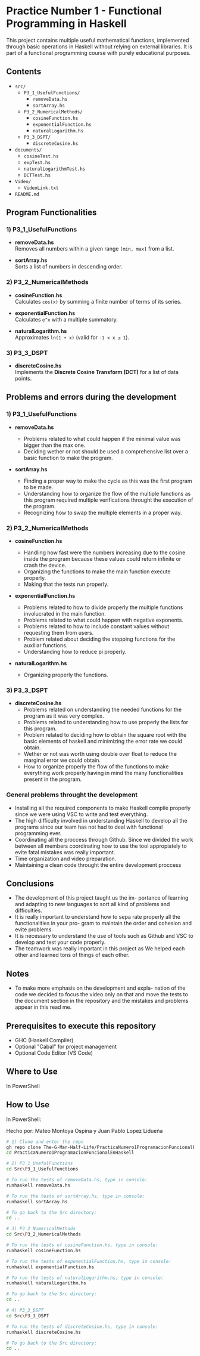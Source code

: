 # Practice Number 1 - Functional Programming in Haskell

This project contains multiple useful mathematical functions, implemented through basic operations in Haskell without relying on external libraries. It is part of a functional programming course with purely educational purposes.

## Contents

- `src/`
  - `P3_1_UsefulFunctions/`
    - `removeData.hs` 
    - `sortArray.hs` 
  - `P3_2_NumericalMethods/`
    - `cosineFunction.hs` 
    - `exponentialFunction.hs` 
    - `naturalLogarithm.hs`
  - `P3_3_DSPT/`
    - `discreteCosine.hs` 
- `documents/`
    - `cosineTest.hs` 
    - `expTest.hs` 
    - `naturalLogarithmTest.hs`
    - `DCTTest.hs`
- `Video/` 
    - `VideoLink.txt`
- `README.md` 

## Program Functionalities

### 1) P3_1_UsefulFunctions
- **removeData.hs**  
  Removes all numbers within a given range `[min, max]` from a list.
  
- **sortArray.hs**  
  Sorts a list of numbers in descending order.  


### 2) P3_2_NumericalMethods
- **cosineFunction.hs**  
  Calculates `cos(x)` by summing a finite number of terms of its series.  

- **exponentialFunction.hs**  
  Calculates `e^x` with a multiple summatory.  

- **naturalLogarithm.hs**  
  Approximates `ln(1 + x)` (valid for `-1 < x ≤ 1`).  

### 3) P3_3_DSPT
- **discreteCosine.hs**  
  Implements the **Discrete Cosine Transform (DCT)** for a list of data points.

## Problems and errors during the development

### 1) P3_1_UsefulFunctions
- **removeData.hs**  
  - Problems related to what could happen if
    the minimal value was bigger than the max
    one.
  - Deciding wether or not should be used a
    comprehensive list over a basic function
    to make the program.
  
- **sortArray.hs**  
   - Finding a proper way to make the cycle
     as this was the first program to be made.
   - Understanding how to organize the flow
     of the multiple functions as this program
     required multiple verifications throught
     the execution of the program.
   - Recognizing how to swap the multiple
     elements in a proper way.

### 2) P3_2_NumericalMethods
- **cosineFunction.hs**  
   - Handling how fast were the numbers increasing
     due to the cosine inside the program because
     these values could return infinite or crash
     the device.
   - Organizing the functions to make the main
     function execute properly.
   - Making that the tests run properly.
     
- **exponentialFunction.hs**  
   - Problems related to how to divide properly
     the multiple functions involucrated in the
     main function.
   - Problems related to what could happen with
     negative exponents.
   - Problems related to how to include constant
     values without requesting them from users.
   - Problem related about deciding the stopping
     functions for the auxiliar functions.
   - Understanding how to reduce pi properly.
     
- **naturalLogarithm.hs**  
   - Organizing properly the functions.

### 3) P3_3_DSPT
- **discreteCosine.hs**  
    - Problems related on understanding the needed
      functions for the program as it was very
      complex.
    - Problems related to understanding how to use
      properly the lists for this program.
    - Problem related to deciding how to obtain the
      square root with the basic elements of haskell
      and minimizing the error rate we could obtain.
    - Wether or not was worth using double over float
      to reduce the marginal error we could obtain.
    - How to organize properly the flow of the functions
      to make everything work properly having in mind the
      many functionalities present in the program.
      
### General problems throught the development

   - Installing all the required components to
     make Haskell compile properly since we
     were using VSC to write and test everything.
   - The high difficulty involved in understanding
     Haskell to develop all the programs since our
     team has not had to deal with functional
     programming ever.
   - Coordinating all the proccess through Github.
     Since we divided the work between all members
     coordinating how to use the tool appropiately
     to evite fatal mistakes was really important.
   - Time organization and video preparation.
   - Maintaining a clean code throught the entire
     development proccess
     
## Conclusions

  - The development of this project taught us the im-
    portance of learning and adapting to new languages
    to sort all kind of problems and difficulties.
  - It is really important to understand how to sepa
    rate properly all the functionalities in your pro-
    gram to maintain the order and cohesion and evite
    problems.
  - It is necessary to understand the use of tools
    such as Github and VSC to develop and test your 
    code properly.
  - The teamwork was really important in this project
    as We helped each other and learned tons of things
    of each other.

## Notes
  - To make more emphasis on the development and expla-
    nation of the code we decided to focus the video
    only on that and move the tests to the document
    section in the repository and the mistakes and
    problems appear in this read me.

## Prerequisites to execute this repository

- GHC (Haskell Compiler)
- Optional "Cabal" for project management
- Optional Code Editor (VS Code)

## Where to Use

In PowerShell

## How to Use

In PowerShell:

Hecho por: Mateo Montoya Ospina y Juan Pablo Lopez Lidueña

```bash
# 1) Clone and enter the repo
gh repo clone The-G-Man-Half-Life/PracticaNumero1ProgramacionFuncionalEnHaskell
cd PracticaNumero1ProgramacionFuncionalEnHaskell

# 2) P3_1_UsefulFunctions
cd Src\P3_1_UsefulFunctions

# To run the tests of removeData.hs, type in console:
runhaskell removeData.hs

# To run the tests of sortArray.hs, type in console:
runhaskell sortArray.hs

# To go back to the Src directory:
cd ..

# 3) P3_2_NumericalMethods
cd Src\P3_2_NumericalMethods

# To run the tests of cosineFunction.hs, type in console:
runhaskell cosineFunction.hs

# To run the tests of exponentialFunction.hs, type in console:
runhaskell exponentialFunction.hs

# To run the tests of naturalLogarithm.hs, type in console:
runhaskell naturalLogarithm.hs

# To go back to the Src directory:
cd ..

# 4) P3_3_DSPT
cd Src\P3_3_DSPT

# To run the tests of discreteCosine.hs, type in console:
runhaskell discreteCosine.hs

# To go back to the Src directory:
cd ..
